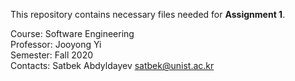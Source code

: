 This repository contains necessary files needed for **Assignment 1**.

Course: Software Engineering  
Professor: Jooyong Yi  
Semester: Fall 2020  
Contacts: Satbek Abdyldayev <satbek@unist.ac.kr>  

